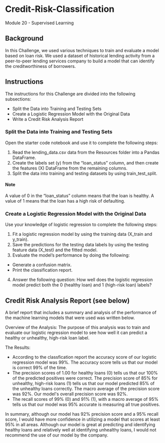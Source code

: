 # Credit-Risk-Classification
Module 20 - Supervised Learning


## Background
In this Challenge, we used various techniques to train and evaluate a model based on loan risk. We used a dataset of historical lending activity from a peer-to-peer lending services company to build a model that can identify the creditworthiness of borrowers.


## Instructions
The instructions for this Challenge are divided into the following subsections:
* Split the Data into Training and Testing Sets
* Create a Logistic Regression Model with the Original Data
* Write a Credit Risk Analysis Report


### Split the Data into Training and Testing Sets
Open the starter code notebook and use it to complete the following steps:
1. Read the lending_data.csv data from the Resources folder into a Pandas DataFrame.
2. Create the labels set (y) from the “loan_status” column, and then create the features (X) DataFrame from the remaining columns.
3. Split the data into training and testing datasets by using train_test_split.
#### Note
A value of 0 in the “loan_status” column means that the loan is healthy. A value of 1 means that the loan has a high risk of defaulting.


### Create a Logistic Regression Model with the Original Data
Use your knowledge of logistic regression to complete the following steps:
1. Fit a logistic regression model by using the training data (X_train and y_train).
2. Save the predictions for the testing data labels by using the testing feature data (X_test) and the fitted model.
3. Evaluate the model’s performance by doing the following:
  - Generate a confusion matrix.
  - Print the classification report.
4. Answer the following question: How well does the logistic regression model predict both the 0 (healthy loan) and 1 (high-risk loan) labels?

## Credit Risk Analysis Report (see below)
A brief report that includes a summary and analysis of the performance of the machine learning models that were used was written below.

Overview of the Analysis: The purpose of this analysis was to train and evaluate our logistic regression model to see how well it can predict a healthy or unhealthy, high-risk loan label.


The Results:
* According to the classfication report the accuracy score of our logistic regression model was 99%. The accuracy score tells us that our model is correct 99% of the time.
* The precision scores of 1.00 for healthy loans (0) tells us that our 100% of the predicted positives were correct. The precision score of 85% for unhealthy, high-risk loans (1) tells us that our model predicted 85% of the unhealthy loans correctly. The macro average of the precision score was 92%. Our model's overall precision score was 92%.
* The recall scores of 99% (0) and 91% (1), with a macro average of 95% tells us that our model was 95% accurate is measuring all true positives.

In summary, although our model has 92% precision score and a 95% recall score, I would have more confidence in utilizing a model that scores at least 95% in all areas. Although our model is great at predicting and identifying healthy loans and relatively well at identifying unhealthy loans, I would not recommend the use of our model by the company. 
